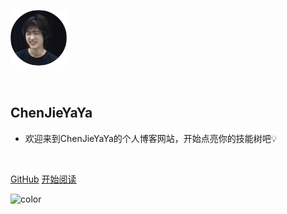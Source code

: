 <!-- _coverpage.md -->

![封面](assets/封面.png)

<br>

## ChenJieYaYa

- 欢迎来到ChenJieYaYa的个人博客网站，开始点亮你的技能树吧💡

<br>

[GitHub](https://github.com/ChenJieYaYa)
[开始阅读](/README.md)

![color](#fff)

